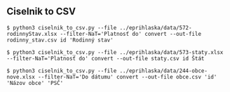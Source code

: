 
## Ciselnik to CSV

    $ python3 ciselnik_to_csv.py --file ../eprihlaska/data/572-rodinnyStav.xlsx --filter-NaT='Platnosť do' convert --out-file rodinny_stav.csv id 'Rodinný stav'

    $ python3 ciselnik_to_csv.py --file ../eprihlaska/data/573-staty.xlsx --filter-NaT='Platnosť do' convert --out-file staty.csv id Štát

    $ python3 ciselnik_to_csv.py --file ../eprihlaska/data/244-obce-nove.xlsx --filter-NaT='Do dátumu' convert --out-file obce.csv 'id' 'Názov obce' 'PSČ'
